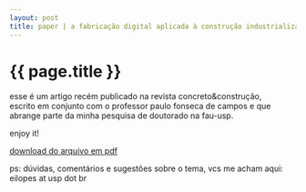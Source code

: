 ```yaml
---
layout: post
title: paper | a fabricação digital aplicada à construção industrializada
---
```


{{ page.title }}
================

esse é um artigo recém publicado na revista concreto&construção,  
escrito em conjunto com o professor paulo fonseca de campos e que  
abrange parte da minha pesquisa de doutorado na fau-usp.

enjoy it!

[download do arquivo em pdf](http://www.edulopes.co/documentos/paper/paper_revista_concreto85.pdf)

ps: dúvidas, comentários e sugestões sobre o tema, vcs me acham aqui:  
eilopes at usp dot br